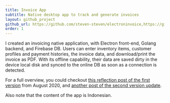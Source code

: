 ```yaml
---
title: Invoice App
subtitle: Native desktop app to track and generate invoices
layout: github_project
github_url: https://github.com/steven-steven/electroninvoice,https://github.com/steven-steven/GoInvoice
order: 1
---
```


I created an invoicing native application, with Electron front-end, Golang backend, and Firebase DB. Users can enter inventory items, customer profiles and payment histories, the invoice data, and download/print the invoice as PDF. With its offline capability, their data are saved dirty in the device local disk and synced to the online DB as soon as a connection is detected.

For a full overview, you could checkout [this reflection post of the first version](/blog/creating-an-invoice-app-with-electron-and-go) from August 2020, and [another post of the second version update](/blog/building-invoice-app-v2).

Also note that the content of the app is Indonesian.
